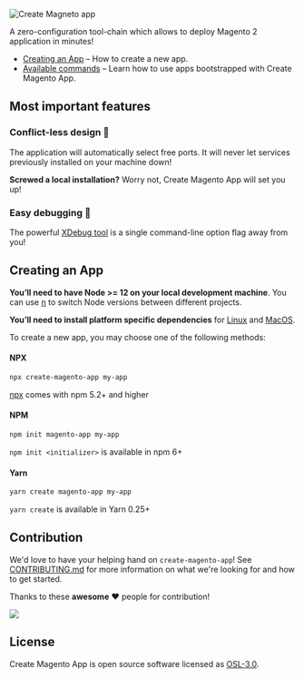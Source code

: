 ![Create Magneto app](https://user-images.githubusercontent.com/29531824/104042050-9dfd1600-51e2-11eb-9d96-b8e34b754235.png)

A zero-configuration tool-chain which allows to deploy Magento 2 application in minutes!

- [Creating an App](https://docs.create-magento-app.com/getting-started/getting-started) – How to create a new app.
- [Available commands](https://docs.create-magento-app.com/getting-started/available-commands) – Learn how to use apps bootstrapped with Create Magento App.

## Most important features

### Conflict-less design 🤝

The application will automatically select free ports. It will never let services previously installed on your machine down!

**Screwed a local installation?** Worry not, Create Magento App will set you up!

### Easy debugging 🐛

The powerful [XDebug tool](https://docs.create-magento-app.com/usage-guide/enabling-xdebug) is a single command-line option flag away from you!

## Creating an App

**You’ll need to have Node >= 12 on your local development machine**. You can use [n](https://www.npmjs.com/package/n) to switch Node versions between different projects.

**You’ll need to install platform specific dependencies** for [Linux](https://docs.create-magento-app.com/getting-started/prerequisites/installation-on-linux) and [MacOS](https://docs.create-magento-app.com/getting-started/prerequisites/installation-on-macos).

To create a new app, you may choose one of the following methods:

#### NPX

```bash
npx create-magento-app my-app
```

[npx](https://medium.com/@maybekatz/introducing-npx-an-npm-package-runner-55f7d4bd282b) comes with npm 5.2+ and higher

#### NPM

```bash
npm init magento-app my-app
```

`npm init <initializer>` is available in npm 6+

#### Yarn

```bash
yarn create magento-app my-app
```

`yarn create` is available in Yarn 0.25+


## Contribution

We'd love to have your helping hand on `create-magento-app`! See [CONTRIBUTING.md](./CONTRIBUTING.md) for more information on what we're looking for and how to get started.

Thanks to these **awesome** :heart: people for contribution!

<a href="https://github.com/scandipwa/create-magento-app/graphs/contributors">
<img src="https://contributors-img.web.app/image?repo=scandipwa/create-magento-app" />
</a>

## License

Create Magento App is open source software licensed as [OSL-3.0](./LICENSE).
